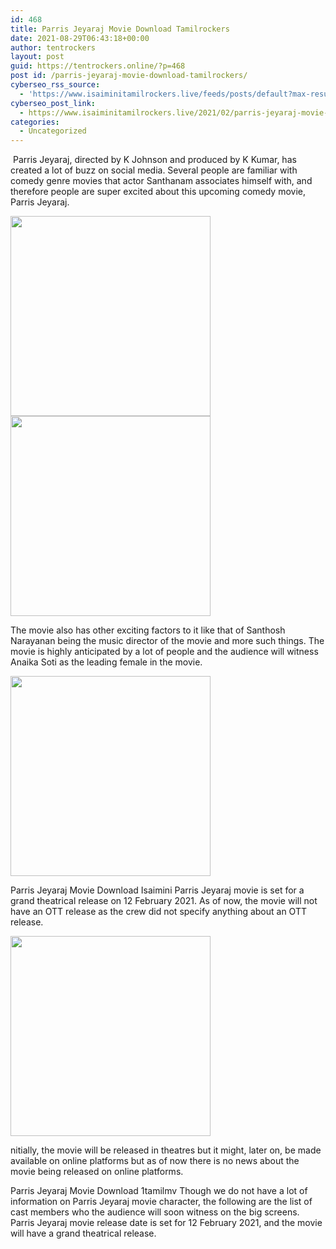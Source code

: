 ```yaml
---
id: 468
title: Parris Jeyaraj Movie Download Tamilrockers
date: 2021-08-29T06:43:18+00:00
author: tentrockers
layout: post
guid: https://tentrockers.online/?p=468
post id: /parris-jeyaraj-movie-download-tamilrockers/
cyberseo_rss_source:
  - 'https://www.isaiminitamilrockers.live/feeds/posts/default?max-results=150&start-index=151'
cyberseo_post_link:
  - https://www.isaiminitamilrockers.live/2021/02/parris-jeyaraj-movie-download.html
categories:
  - Uncategorized
---
```

<meta content="&nbsp;Parris Jeyaraj, directed by K Johnson and produced by K Kumar, has created a lot of buzz on social media. Several people are familiar with ..." name="twitter:description" />

  


<center>
</center>

&nbsp;Parris Jeyaraj, directed by K Johnson and produced by K Kumar, has created a lot of buzz on social media. Several people are familiar with comedy genre movies that actor Santhanam associates himself with, and therefore people are super excited about this upcoming comedy movie, Parris Jeyaraj.<ins data-width="0" data-height="0" class="rd74fd04f5f" data-domain="//aaaaaco.com" data-affquery="/81dee8bcaf/d74fd04f5f/?placementName=default"></ins>

<div class="separator">
  <a href="https://1.bp.blogspot.com/-kVh44589KFY/YCZMdpCKNeI/AAAAAAAAARg/MmVlRUW0dAUyrd3_L_duAIkK6vpA9zLKgCLcBGAsYHQ/s1033/Parris-Jeyaraj-movie.png" imageanchor="1"><img border="0" data-original-height="747" data-original-width="1033" src="https://1.bp.blogspot.com/-kVh44589KFY/YCZMdpCKNeI/AAAAAAAAARg/MmVlRUW0dAUyrd3_L_duAIkK6vpA9zLKgCLcBGAsYHQ/s320/Parris-Jeyaraj-movie.png" width="320" /></a>
</div>



<div class="separator">
  <a href="https://aaaaaco.com/d4c26a5800/8d744b4460/?placementName=default" imageanchor="1" target="_blank" rel="noopener"><img border="0" data-original-height="166" data-original-width="800" src="https://1.bp.blogspot.com/-Onr6yOJ1YXY/YCZMiUCWGrI/AAAAAAAAARk/3-d1_NeUbVYsAF4SzG3IvGiVkfrGO8xhwCLcBGAsYHQ/s320/unnamed.gif" width="320" /></a>
</div>

<ins data-width="0" data-height="0" class="rd74fd04f5f" data-domain="//aaaaaco.com" data-affquery="/81dee8bcaf/d74fd04f5f/?placementName=default"></ins>

The movie also has other exciting factors to it like that of Santhosh Narayanan being the music director of the movie and more such things. The movie is highly anticipated by a lot of people and the audience will witness Anaika Soti as the leading female in the movie.

<div class="separator">
  <a href="https://aaaaaco.com/d4c26a5800/8d744b4460/?placementName=default" imageanchor="1" target="_blank" rel="noopener"><img border="0" data-original-height="166" data-original-width="800" src="https://1.bp.blogspot.com/-c43toBd3LQ4/YCZMn4k0BAI/AAAAAAAAARo/licuQ6OqSHAXMzOENBqFqpFimcqRpjJcgCLcBGAsYHQ/s320/unnamed.gif" width="320" /></a>
</div>

Parris Jeyaraj Movie Download Isaimini Parris Jeyaraj movie is set for a grand theatrical release on 12 February 2021. As of now, the movie will not have an OTT release as the crew did not specify anything about an OTT release.<ins data-width="0" data-height="0" class="rd74fd04f5f" data-domain="//aaaaaco.com" data-affquery="/81dee8bcaf/d74fd04f5f/?placementName=default"></ins>

<div class="separator">
  <a href="https://aaaaaco.com/d4c26a5800/8d744b4460/?placementName=default" imageanchor="1" target="_blank" rel="noopener"><img border="0" data-original-height="166" data-original-width="800" src="https://1.bp.blogspot.com/-1ppRyBntImo/YCZMuhFjv0I/AAAAAAAAARw/jn9f8IGb1asFQTWj5cES3TzWYuNNieKAgCLcBGAsYHQ/s320/unnamed.gif" width="320" /></a>
</div>

<ins data-width="0" data-height="0" class="rd74fd04f5f" data-domain="//aaaaaco.com" data-affquery="/81dee8bcaf/d74fd04f5f/?placementName=default"></ins>

nitially, the movie will be released in theatres but it might, later on, be made available on online platforms but as of now there is no news about the movie being released on online platforms.<ins data-width="0" data-height="0" class="rd74fd04f5f" data-domain="//aaaaaco.com" data-affquery="/81dee8bcaf/d74fd04f5f/?placementName=default"></ins>

<ins data-width="0" data-height="0" class="rd74fd04f5f" data-domain="//aaaaaco.com" data-affquery="/81dee8bcaf/d74fd04f5f/?placementName=default"></ins>

Parris Jeyaraj Movie Download 1tamilmv Though we do not have a lot of information on Parris Jeyaraj movie character, the following are the list of cast members who the audience will soon witness on the big screens. Parris Jeyaraj movie release date is set for 12 February 2021, and the movie will have a grand theatrical release.<ins data-width="0" data-height="0" class="rd74fd04f5f" data-domain="//aaaaaco.com" data-affquery="/81dee8bcaf/d74fd04f5f/?placementName=default"></ins>

<center>
</center>